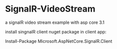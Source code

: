 # SignalR-VideoStream


a signalR video stream example with asp core 3.1

install singnalR client nuget package in client app:

Install-Package Microsoft.AspNetCore.SignalR.Client
